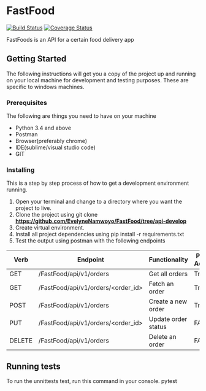 # FastFood

[![Build Status](https://travis-ci.org/EvelyneNamwoyo/FastFood.svg?branch=api-develop)](https://travis-ci.org/EvelyneNamwoyo/FastFood) [![Coverage Status](https://coveralls.io/repos/github/EvelyneNamwoyo/FastFood/badge.svg?branch=api-develop)](https://coveralls.io/github/EvelyneNamwoyo/FastFood?branch=api-develop)

FastFoods is an API for a certain food delivery app

## Getting Started

The following instructions will get you a copy of the project up and running on your local machine for development and testing purposes. These are specific to windows machines.

### Prerequisites

The following are things you need to have on your machine
* Python 3.4 and above
* Postman
* Browser(preferably chrome)
* IDE(sublime/visual studio code)
* GIT

### Installing
This is a step by step process of how to get a development environment running.
1. Open your terminal and change to a directory where you want the project to live.
2. Clone the project using git clone **https://github.com/EvelyneNamwoyo/FastFood/tree/api-develop**
3. Create virtual environment.
4. Install all project dependencies using pip install -r requirements.txt
5. Test the output using postman with the following endpoints

| Verb | Endpoint               | Functionality |Public Access |
|------|------------------------|---------------|--------------|
|GET   |/FastFood/api/v1/orders | Get all orders|  True        |  
|GET   |/FastFood/api/v1/orders/<order_id>|Fetch an order|True |
|POST  |/FastFood/api/v1/orders| Create a new order|  True     |  
|PUT   |/FastFood/api/v1/orders/<order_id>|Update order status| FALSE |
|DELETE   |/FastFood/api/v1/orders | Delete an order|  FALSE      |  

## Running tests
To run the unnittests test, run this command in your console.
pytest

